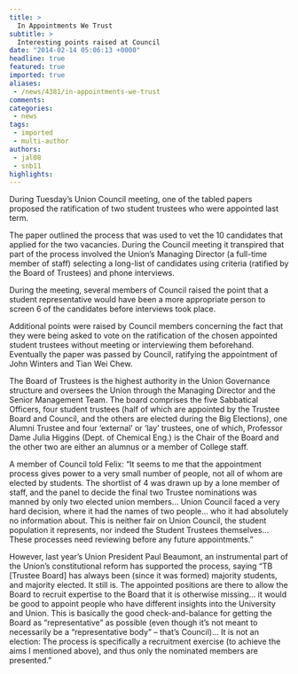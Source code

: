 ```yaml
---
title: >
  In Appointments We Trust
subtitle: >
  Interesting points raised at Council
date: "2014-02-14 05:06:13 +0000"
headline: true
featured: true
imported: true
aliases:
 - /news/4381/in-appointments-we-trust
comments:
categories:
 - news
tags:
 - imported
 - multi-author
authors:
 - jal08
 - snb11
highlights:
---
```


During Tuesday’s Union Council meeting, one of the tabled papers proposed the ratification of two student trustees who were appointed last term.

The paper outlined the process that was used to vet the 10 candidates that applied for the two vacancies. During the Council meeting it transpired that part of the process involved the Union’s Managing Director (a full-time member of staff) selecting a long-list of candidates using criteria (ratified by the Board of Trustees) and phone interviews.

During the meeting, several members of Council raised the point that a student representative would have been a more appropriate person to screen 6 of the candidates before interviews took place.

Additional points were raised by Council members concerning the fact that they were being asked to vote on the ratification of the chosen appointed student trustees without meeting or interviewing them beforehand. Eventually the paper was passed by Council, ratifying the appointment of John Winters and Tian Wei Chew.

The Board of Trustees is the highest authority in the Union Governance structure and oversees the Union through the Managing Director and the Senior Management Team. The board comprises the five Sabbatical Officers, four student trustees (half of which are appointed by the Trustee Board and Council, and the others are elected during the Big Elections), one Alumni Trustee and four ‘external’ or ‘lay’ trustees, one of which, Professor Dame Julia Higgins (Dept. of Chemical Eng.) is the Chair of the Board and the other two are either an alumnus or a member of College staff.

A member of Council told Felix: “It seems to me that the appointment process gives power to a very small number of people, not all of whom are elected by students. The shortlist of 4 was drawn up by a lone member of staff, and the panel to decide the final two Trustee nominations was manned by only two elected union members… Union Council faced a very hard decision, where it had the names of two people… who it had absolutely no information about. This is neither fair on Union Council, the student population it represents, nor indeed the Student Trustees themselves… These processes need reviewing before any future appointments.”

However, last year’s Union President Paul Beaumont, an instrumental part of the Union’s constitutional reform has supported the process, saying “TB [Trustee Board] has always been (since it was formed) majority students, and majority elected. It still is. The appointed positions are there to allow the Board to recruit expertise to the Board that it is otherwise missing… it would be good to appoint people who have different insights into the University and Union. This is basically the good check-and-balance for getting the Board as “representative” as possible (even though it’s not meant to necessarily be a “representative body” – that’s Council)... It is not an election: The process is specifically a recruitment exercise (to achieve the aims I mentioned above), and thus only the nominated members are presented.”
